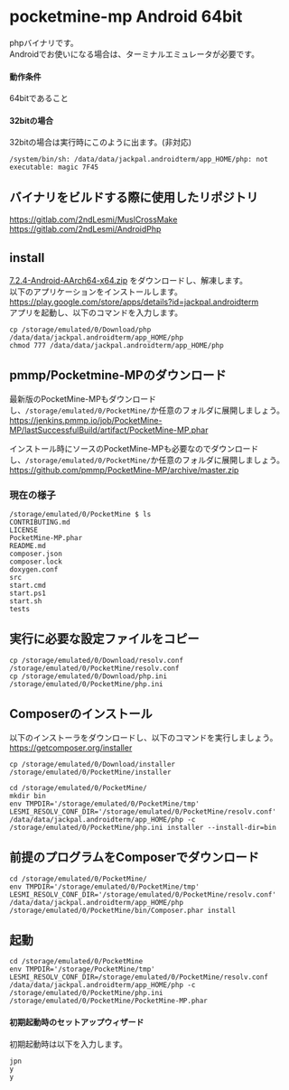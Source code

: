 # pocketmine-mp Android 64bit
phpバイナリです。<br />
Androidでお使いになる場合は、ターミナルエミュレータが必要です。<br />

#### 動作条件
64bitであること<br />
#### 32bitの場合
32bitの場合は実行時にこのように出ます。(非対応)
```
/system/bin/sh: /data/data/jackpal.androidterm/app_HOME/php: not executable: magic 7F45
```
## バイナリをビルドする際に使用したリポジトリ
https://gitlab.com/2ndLesmi/MuslCrossMake <br />
https://gitlab.com/2ndLesmi/AndroidPhp <br />

## install
[7.2.4-Android-AArch64-x64.zip](https://github.com/DaisukeDaisuke/pocketmine-mp_Android_64bit/blob/master/binary/7.2.4-Android-AArch64-x64.zip?raw=true)  をダウンロードし、解凍します。<br />
以下のアプリケーションをインストールします。<br />
https://play.google.com/store/apps/details?id=jackpal.androidterm <br />
アプリを起動し、以下のコマンドを入力します。<br />
```
cp /storage/emulated/0/Download/php /data/data/jackpal.androidterm/app_HOME/php
chmod 777 /data/data/jackpal.androidterm/app_HOME/php
```

## pmmp/Pocketmine-MPのダウンロード

最新版のPocketMine-MPもダウンロードし、`/storage/emulated/0/PocketMine/`か任意のフォルダに展開しましょう。<br />
https://jenkins.pmmp.io/job/PocketMine-MP/lastSuccessfulBuild/artifact/PocketMine-MP.phar <br />

インストール時にソースのPocketMine-MPも必要なのでダウンロードし、`/storage/emulated/0/PocketMine/`か任意のフォルダに展開しましょう。<br />
https://github.com/pmmp/PocketMine-MP/archive/master.zip <br />

### 現在の様子
```
/storage/emulated/0/PocketMine $ ls
CONTRIBUTING.md
LICENSE
PocketMine-MP.phar
README.md
composer.json
composer.lock
doxygen.conf
src
start.cmd
start.ps1
start.sh
tests
```

## 実行に必要な設定ファイルをコピー
```
cp /storage/emulated/0/Download/resolv.conf /storage/emulated/0/PocketMine/resolv.conf
cp /storage/emulated/0/Download/php.ini /storage/emulated/0/PocketMine/php.ini
```

## Composerのインストール
以下のインストーラをダウンロードし、以下のコマンドを実行しましょう。<br />
https://getcomposer.org/installer

```
cp /storage/emulated/0/Download/installer /storage/emulated/0/PocketMine/installer

cd /storage/emulated/0/PocketMine/
mkdir bin
env TMPDIR='/storage/emulated/0/PocketMine/tmp' LESMI_RESOLV_CONF_DIR='/storage/emulated/0/PocketMine/resolv.conf' /data/data/jackpal.androidterm/app_HOME/php -c /storage/emulated/0/PocketMine/php.ini installer --install-dir=bin
```

## 前提のプログラムをComposerでダウンロード
```
cd /storage/emulated/0/PocketMine/
env TMPDIR='/storage/emulated/0/PocketMine/tmp' LESMI_RESOLV_CONF_DIR='/storage/emulated/0/PocketMine/resolv.conf' /data/data/jackpal.androidterm/app_HOME/php /storage/emulated/0/PocketMine/bin/Composer.phar install
```

## 起動
```
cd /storage/emulated/0/PocketMine
env TMPDIR='/storage/PocketMine/tmp' LESMI_RESOLV_CONF_DIR=/storage/emulated/0/PocketMine/resolv.conf /data/data/jackpal.androidterm/app_HOME/php -c /storage/emulated/0/PocketMine/php.ini /storage/emulated/0/PocketMine/PocketMine-MP.phar
```
#### 初期起動時のセットアップウィザード
初期起動時は以下を入力します。
```
jpn
y
y
```
